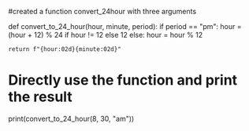#created a function convert_24hour with three arguments

def convert_to_24_hour(hour, minute, period):
    if period == "pm":
        hour = (hour + 12) % 24 if hour != 12 else 12
    else:
        hour = hour % 12

    return f"{hour:02d}{minute:02d}"

# Directly use the function and print the result
print(convert_to_24_hour(8, 30, "am"))